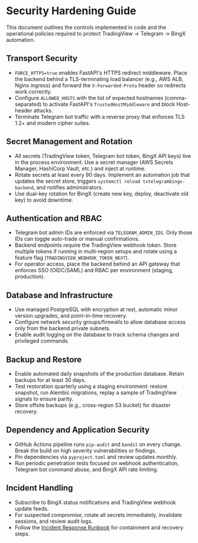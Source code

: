 # Security Hardening Guide

This document outlines the controls implemented in code and the operational policies required to protect TradingView → Telegram → BingX automation.

## Transport Security

- `FORCE_HTTPS=true` enables FastAPI's HTTPS redirect middleware. Place the backend behind a TLS-terminating load balancer (e.g., AWS ALB, Nginx ingress) and forward the `X-Forwarded-Proto` header so redirects work correctly.
- Configure `ALLOWED_HOSTS` with the list of expected hostnames (comma-separated) to activate FastAPI's `TrustedHostMiddleware` and block Host-header attacks.
- Terminate Telegram bot traffic with a reverse proxy that enforces TLS 1.2+ and modern cipher suites.

## Secret Management and Rotation

- All secrets (TradingView token, Telegram bot token, BingX API keys) live in the process environment. Use a secret manager (AWS Secrets Manager, HashiCorp Vault, etc.) and inject at runtime.
- Rotate secrets at least every 90 days. Implement an automation job that updates the secret store, triggers `systemctl reload tvtelegrambingx-backend`, and notifies administrators.
- Use dual-key rotation for BingX (create new key, deploy, deactivate old key) to avoid downtime.

## Authentication and RBAC

- Telegram bot admin IDs are enforced via `TELEGRAM_ADMIN_IDS`. Only those IDs can toggle auto-trade or manual confirmations.
- Backend endpoints require the TradingView webhook token. Store multiple tokens if running in multi-region setups and rotate using a feature flag (`TRADINGVIEW_WEBHOOK_TOKEN_NEXT`).
- For operator access, place the backend behind an API gateway that enforces SSO (OIDC/SAML) and RBAC per environment (staging, production).

## Database and Infrastructure

- Use managed PostgreSQL with encryption at rest, automatic minor version upgrades, and point-in-time recovery.
- Configure network security groups/firewalls to allow database access only from the backend private subnets.
- Enable audit logging on the database to track schema changes and privileged commands.

## Backup and Restore

- Enable automated daily snapshots of the production database. Retain backups for at least 30 days.
- Test restoration quarterly using a staging environment: restore snapshot, run Alembic migrations, replay a sample of TradingView signals to ensure parity.
- Store offsite backups (e.g., cross-region S3 bucket) for disaster recovery.

## Dependency and Application Security

- GitHub Actions pipeline runs `pip-audit` and `bandit` on every change. Break the build on high severity vulnerabilities or findings.
- Pin dependencies via `pyproject.toml` and review updates monthly.
- Run periodic penetration tests focused on webhook authentication, Telegram bot command abuse, and BingX API rate limiting.

## Incident Handling

- Subscribe to BingX status notifications and TradingView webhook update feeds.
- For suspected compromise, rotate all secrets immediately, invalidate sessions, and review audit logs.
- Follow the [Incident Response Runbook](incident_response.md) for containment and recovery steps.
